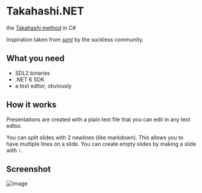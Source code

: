 # Takahashi.NET
the [Takahashi method](https://en.wikipedia.org/wiki/Takahashi_method) in C#

Inspiration taken from [*sent*](https://tools.suckless.org/sent/) by the suckless community.

## What you need
* SDL2 binaries
* .NET 6 SDK
* a text editor, obviously

## How it works
Presentations are created with a plain text file that you can edit in any text editor.

You can split slides with 2 newlines (like markdown). This allows you to have multiple lines on a slide. You can create empty slides by making a slide with `!`.

## Screenshot
![image](https://user-images.githubusercontent.com/64127681/169625069-1f0996fb-61d7-4234-9f8f-74650ac879d2.png)
